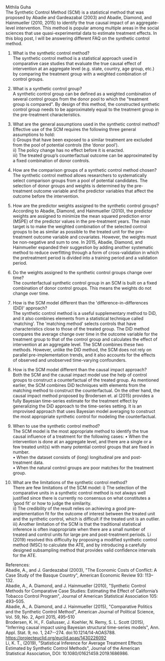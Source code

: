 Mithila Guha    
The Synthetic Control Method (SCM) is a statistical method that was proposed by Abadie and Gardeazabal (2003) and Abadie, Diamond, and Hainmueller (2010, 2015) to identify the true causal impact of an aggregate-level intervention. This method is popular among multiple areas in the social sciences that use quasi-experimental data to estimate treatment effects. In this blog post, I will be answering different FAQ on the synthetic control method.    
1. What is the synthetic control method?  
The synthetic control method is a statistical approach used in comparative case studies that evaluate the true causal effect of intervention at an aggregate level (e.g. state, country, age group, etc.) by comparing the treatment group with a weighted combination of control groups.    
2. What is a synthetic control group?  
A synthetic control group can be defined as a weighted combination of several control groups from the donor pool to which the "treatment group is compared". By design of this method, the constructed synthetic control group needs to be approximately equal to the treatment group in the pre-treatment characteristics.  
3. What are the general assumptions used in the synthetic control method?
Effective use of the SCM requires the following three general assumptions to hold:  
i) Groups that have been exposed to a similar treatment are excluded from the pool of potential controls (the ‘donor pool’).  
ii) The policy change has no effect before it is enacted.   
iii) The treated group’s counterfactual outcome can be approximated by a fixed combination of donor controls.     

4. How are the comparison groups of a synthetic control method chosen?  
The synthetic control method allows researchers to systematically select comparison groups from a pool of potential candidates. The selection of donor groups and weights is determined by the pre-treatment outcome variable and the predictor variables that affect the outcome before the intervention.    

5. How are the predictor weights assigned to the synthetic control groups?  
According to Abadie, Diamond, and Hainmueller (2010), the predictor weights are assigned to minimize the mean squared prediction error (MSPE) of the predictor values in the pre-treatment years. The main target is to make the weighted combination of the selected control groups to be as similar as possible to the treated unit for the pre-treatment outcome variable and covariates. However, the weights must be non-negative and sum to one. In 2015, Abadie, Diamond, and Hainmueller expanded their suggestion by adding another systematic method to reduce overfitting through a form of cross-validation in which the pretreatment period is divided into a training period and a validation period.    

6. Do the weights assigned to the synthetic control groups change over time?  
The counterfactual synthetic control group in an SCM is built on a fixed combination of donor control groups. This means the weights do not change over time.    

7. How is the SCM model different than the 'difference-in-differences (DiD)' approach?  
The synthetic control method is a useful supplementary method to DiD, and it also combines elements from a statistical technique called 'matching'. The 'matching method' selects controls that have characteristics close to those of the treated group. The DiD method compares the average change over time in the outcome variable for the treatment group to that of the control group and calculates the effect of intervention at an aggregate level. The SCM combines these two methods. However, unlike the DID method, the SCM does not rely on parallel pre-implementation trends, and it also accounts for the effects of observed and unobserved time-varying confounders.    

8. How is the SCM model different than the causal impact approach?  
Both the SCM and the causal impact model use the help of control groups to construct a counterfactual of the treated group. As mentioned earlier, the SCM combines DiD techniques with elements from the matching method to construct the counterfactual. On the other hand, the causal impact method proposed by Brodersen et. al (2015) provides a fully Bayesian time-series estimate for the treatment effect by generalizing the DiD approach to the time-series setting. It is an improvised approach that uses Bayesian model averaging to construct the most appropriate synthetic control for modeling the counterfactual.    

9. When to use the synthetic control method?   
The SCM model is the most appropriate method to identify the true causal influence of a treatment for the following cases:
•	When the intervention is done at an aggregate level, and there are a single or a few treated unit(s) with many potential control groups that are fixed in number.  
•	When the dataset consists of (long) longitudinal pre and post-treatment data.  
•	When the natural control groups are poor matches for the treatment group.    

10. What are the limitations of the synthetic control method?  
There are few limitations of the SCM model: i) The selection of the comparative units in a synthetic control method is not always well justified since there is currently no consensus on what constitutes a ‘good fit’ or how to judge the similarity.   
ii) The credibility of the result relies on achieving a good pre-implementation fit for the outcome of interest between the treated unit and the synthetic control, which is difficult if the treated unit is an outlier.  
iii) Another limitation of the SCM is that the traditional statistical inference is often inappropriate when there are a small number of treated and control units for large pre and post-treatment periods. Li (2019) resolved this difficulty by proposing a modified synthetic control method (MSC) to calculate the ATE, and by introducing a carefully designed subsampling method that provides valid confidence intervals for the ATE.      

References:  
Abadie, A., and J. Gardeazabal (2003), "The Economic Costs of Conflict: A Case Study of the Basque Country", American Economic Review 93: 113–132.  
Abadie, A., A. Diamond, and J. Hainmueller (2010), "Synthetic Control Methods for Comparative Case Studies: Estimating the Effect of California’s Tobacco Control Program", Journal of American Statistical Association 105: 493–505.  
Abadie, A., A. Diamond, and J. Hainmueller (2015), "Comparative Politics and the Synthetic Control Method", American Journal of Political Science, Vol. 59, No. 2, April 2015, 495–510   
Brodersen, K. H., F. Gallusser, J. Koehler, N. Remy, S. L. Scott (2015), "Inferring causal impact using Bayesian structural time-series models", Ann. Appl. Stat. 9, no. 1, 247--274. doi:10.1214/14-AOAS788. https://projecteuclid.org/euclid.aoas/1430226092  
Li, K. T., (2019), "Statistical Inference for Average Treatment Effects Estimated by Synthetic Control Methods", Journal of the American Statistical Association, DOI: 10.1080/01621459.2019.1686986.

